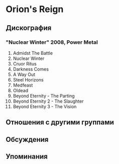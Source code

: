 # Orion's Reign



## Дискография

### "Nuclear Winter" 2008, Power Metal

1. Admidst The Battle
2. Nuclear Winter
3. Cruor Ritus	 
4. Darkness Comes
5. A Way Out
6. Steel Horizons	 
7. Medfeast	 
8. Oldead
9. Beyond Eternity - The Parting
10. Beyond Eternity 2 - The Slaughter
11. Beyond Eternity 3 - The Vision


## Отношения с другими группами


## Обсуждения


## Упоминания

